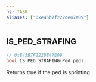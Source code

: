 ```yaml
---
ns: TASK
aliases: ["0xe45b7f222de47e09"]
---
```

## IS_PED_STRAFING

```c
// 0xE45B7F222DE47E09
bool IS_PED_STRAFING(Ped ped);
```

Returns true if the ped is sprinting

